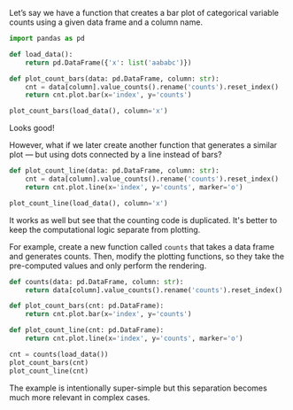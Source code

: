Let’s say we have a function that creates a bar plot of categorical variable counts using a given data frame and a 
column name.

```python
import pandas as pd

def load_data():
    return pd.DataFrame({'x': list('aababc')})

def plot_count_bars(data: pd.DataFrame, column: str):
    cnt = data[column].value_counts().rename('counts').reset_index()
    return cnt.plot.bar(x='index', y='counts')

plot_count_bars(load_data(), column='x')
```

Looks good! 

However, what if we later create another function that generates a similar plot &mdash; but using dots connected by a line 
instead of bars?

```python
def plot_count_line(data: pd.DataFrame, column: str):
    cnt = data[column].value_counts().rename('counts').reset_index()
    return cnt.plot.line(x='index', y='counts', marker='o')

plot_count_line(load_data(), column='x')
```

It works as well but see that the counting code is duplicated. It's better to keep the computational logic separate 
from plotting. 

For example, create a new function called `counts` that takes a data frame and generates counts. Then, modify the 
plotting functions, so they take the pre-computed values and only perform the rendering.

```python
def counts(data: pd.DataFrame, column: str):
    return data[column].value_counts().rename('counts').reset_index()

def plot_count_bars(cnt: pd.DataFrame):
    return cnt.plot.bar(x='index', y='counts')

def plot_count_line(cnt: pd.DataFrame):
    return cnt.plot.line(x='index', y='counts', marker='o')

cnt = counts(load_data())
plot_count_bars(cnt)
plot_count_line(cnt)
```

The example is intentionally super-simple but this separation becomes much more relevant in complex cases.  
